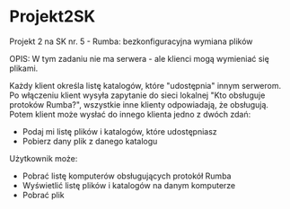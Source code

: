 # Projekt2SK
Projekt 2 na SK nr. 5 - Rumba: bezkonfiguracyjna wymiana plików

OPIS:
W tym zadaniu nie ma serwera - ale klienci mogą wymieniać się plikami.

Każdy klient określa listę katalogów, które "udostępnia" innym serwerom.
Po włączeniu klient wysyła zapytanie do sieci lokalnej "Kto obsługuje protoków Rumba?", 
wszystkie inne klienty odpowiadają, że obsługują.
Potem klient może wysłać do innego klienta jedno z dwóch zdań:
- Podaj mi listę plików i katalogów, które udostępniasz
- Pobierz dany plik z danego katalogu


Użytkownik może:
- Pobrać listę komputerów obsługujących protokół Rumba
- Wyświetlić listę plików i katalogów na danym komputerze
- Pobrać plik
